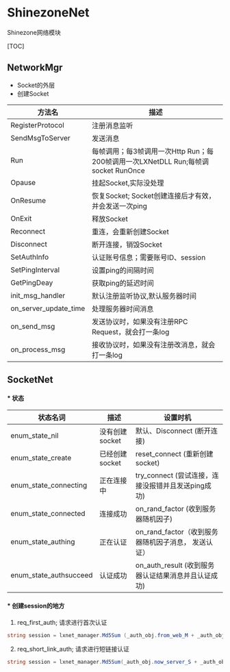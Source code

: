# ShinezoneNet
Shinezone网络模块

[TOC]


## NetworkMgr
* Socket的外层
* 创建Socket


| 方法名					| 描述																		|
| ---------------------	| ------------------------------------------------------------------------ 	|
| RegisterProtocol 		| 注册消息监听																	| 
| SendMsgToServer 		| 发送消息																	|
| Run 					| 每帧调用；每3帧调用一次Http Run；每200帧调用一次LXNetDLL Run;每帧调socket RunOnce	| 
| Opause  				| 挂起Socket,实际没处理														|
| OnResume 				| 恢复Socket; Socket创建连接后才有效，并会发送一次ping								| 
| OnExit  				| 释放Socket 																| 
| Reconnect  			| 重连，会重新创建Socket 														| 
| Disconnect  			| 断开连接，销毁Socket 														| 
| SetAuthInfo  			| 认证账号信息；需要账号ID、session 												| 
| SetPingInterval  		| 设置ping的间隔时间 															| 
| GetPingDeay  			| 获取ping的延迟时间 															| 
| init_msg_handler  	| 默认注册监听协议,默认服务器时间 													| 
| on_server_update_time	| 处理服务器时间消息 															| 
| on_send_msg  			| 发送协议时，如果没有注册RPC Request，就会打一条log 								| 
| on_process_msg  		| 接收协议时，如果没有注册改消息，就会打一条log 										| 



## SocketNet
#### * 状态

| 状态名词 					| 描述 				| 设置时机												| 
| ------------------------- | ----------------- | ----------------------------------------------------- |
| enum_state_nil 			| 没有创建socket	 	| 默认、Disconnect (断开连接) 								| 
| enum_state_create 		| 已经创建socket	 	| reset_connect (重新创建socket)  						| 
| enum_state_connecting 	| 正在连接中			| try_connect (尝试连接，连接没报错并且发送ping成功)  			| 
| enum_state_connected 		| 连接成功			| on_rand_factor (收到服务器随机因子) 						| 
| enum_state_authing 		| 正在认证 			| on_rand_factor（收到服务器随机因子消息， 发送认证）			| 
| enum_state_authsucceed 	| 认证成功 			| on_auth_result (收到服务器认证结果消息并且认证成功)		 	| 



#### * 创建session的地方
1. req_first_auth; 请求进行首次认证
``` csharp
string session = lxnet_manager.Md5Sum (_auth_obj.from_web_M + _auth_obj.now_server_S);
```


2. req_short_link_auth; 请求进行短链接认证
``` csharp
string session = lxnet_manager.Md5Sum(_auth_obj.now_server_S + _auth_obj.prev_server_S + _auth_obj.first_auth_string + _auth_obj.prev_auth_string);

```


